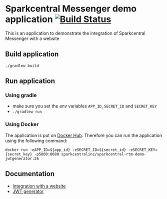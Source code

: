 # Sparkcentral Messenger demo application [![Build Status](hhttps://travis-ci.org/sparkcentral/sparkcentral-messenger-demoapp.svg)](https://travis-ci.org/sparkcentral/sparkcentral-rtm-demo-jwtgenerator)
This is an application to demonstrate the integration of Sparkcentral Messenger with a website

## Build application
`./gradlew build`

## Run application
### Using gradle
- make sure you set the env variables `APP_ID`, `SECRET_ID` and `SECRET_KEY`
- `./gradlew run`

### Using Docker
The application is put on [Docker Hub](https://hub.docker.com/r/sparkcentralinc/sparkcentral-rtm-demo-jwtgenerator/). Therefore you can run the application using the following command:

`docker run -eAPP_ID=${app_id} -eSECRET_ID=${secret_id} -eSECRET_KEY={secret_key} -p5000:8080 sparkcentralinc/sparkcentral-rtm-demo-jwtgenerator:26`

## Documentation
- [Integration with a website](documentation/INTEGRATION.md)
- [JWT generator](documentation/JWTGENERATOR.md)

